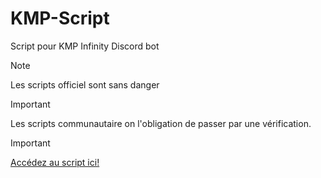 # KMP-Script
Script pour KMP Infinity Discord bot

> [!NOTE]
> Les scripts officiel sont sans danger

> [!IMPORTANT]
> Les scripts communautaire on l'obligation de passer par une vérification.

> [!IMPORTANT]
> [Accédez au script ici!](https://github.com/MirossOFFYT/KMP-Script/blob/main/Scripts.json)
